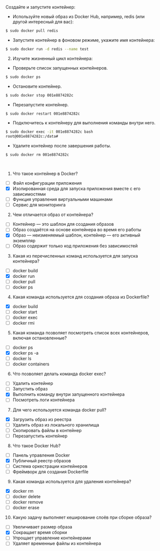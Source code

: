 Создайте и запустите контейнер:
- Используйте новый образ из Docker Hub, например, redis (или другой интересный для вас):
```bash
$ sudo docker pull redis
```
- Запустите контейнер в фоновом режиме, укажите имя контейнера:
```bash
$ sudo docker run -d redis --name test
```
2. Изучите жизненный цикл контейнера: 
  - Проверьте список запущенных контейнеров.
```bash
$ sudo docker ps
```    
  - Остановите контейнер.
```bash
$ sudo docker stop 001e8874282c
``` 
  - Перезапустите контейнер.
```bash
$ sudo docker restart 001e8874282c
```
  - Подключитесь к контейнеру для выполнения команды внутри него.
```bash
$ sudo docker exec -it 001e8874282c bash
root@001e8874282c:/data# 
```    
  - Удалите контейнер после завершения работы.
```bash
$ sudo docker rm 001e8874282c
```
<br>

1. Что такое контейнер в Docker?

- [ ] Файл конфигурации приложения
- [x] Изолированная среда для запуска приложения вместе с его зависимостями
- [ ] Функция управления виртуальными машинами
- [ ] Сервис для мониторинга

2. Чем отличается образ от контейнера?

- [ ] Контейнер — это шаблон для создания образов
- [ ] Образ создаётся на основе контейнера во время его работы
- [x] Образ — неизменяемый шаблон, контейнер — его активный экземпляр
- [ ] Образ содержит только код приложения без зависимостей

3. Какая из перечисленных команд используется для запуска контейнера?

- [ ] docker build
- [x] docker run
- [ ] docker pull
- [ ] docker ps

4. Какая команда используется для создания образа из Dockerfile?

- [x] docker build
- [ ] docker start
- [ ] docker exec
- [ ] docker rmi

5. Какая команда позволяет посмотреть список всех контейнеров, включая остановленные?

- [ ] docker ps
- [x] docker ps -a
- [ ] docker ls
- [ ] docker containers

6. Что позволяет делать команда docker exec?

- [ ] Удалить контейнер
- [ ] Запустить образ
- [x] Выполнить команду внутри запущенного контейнера
- [ ] Посмотреть логи контейнера

7. Для чего используется команда docker pull?

- [x] Загрузить образ из реестра
- [ ] Удалить образ из локального хранилища
- [ ] Скопировать файлы в контейнер
- [ ] Перезапустить контейнер

8. Что такое Docker Hub?

- [ ] Панель управления Docker
- [x] Публичный реестр образов
- [ ] Система оркестрации контейнеров
- [ ] Фреймворк для создания Dockerfile

9. Какая команда используется для удаления контейнера?

- [x] docker rm
- [ ] docker delete
- [ ] docker remove
- [ ] docker erase

10. Какую задачу выполняет кеширование слоёв при сборке образа?

- [ ] Увеличивает размер образа
- [x] Сокращает время сборки
- [ ] Упрощает управление контейнерами
- [ ] Удаляет временные файлы из контейнера
